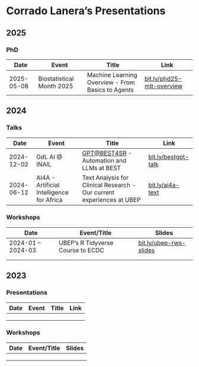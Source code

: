 
<!-- README.md is generated from README.Rmd. Please edit that file -->

# Corrado Lanera’s Presentations

<!-- badges: start -->
<!-- badges: end -->

## 2025

### PhD

| Date | Event | Title | Link |
|----|----|----|----|
| 2025-05-08 | Biostatistical Month 2025 | Machine Learning Overview - From Basics to Agents | [bit.ly/phd25-mlt-overview](https://bit.ly/phd25-mlt-overview) |

## 2024

### Talks

| Date | Event | Title | Link |
|----|----|----|----|
| 2024-12-02 | GdL AI @ INAIL | <GPT@BEST4SR> - Automation and LLMs at BEST | [bit.ly/bestgpt-talk](https://bit.ly/bestgpt-talk) |
| 2024-06-12 | AI4A - Artificial Intelligence for Africa | Text Analysis for Clinical Research - Our current experiences at UBEP | [bit.ly/ai4a-text](https://bit.ly/ai4a-text) |

### Workshops

| Date | Event/Title | Slides |
|----|----|----|
| 2024-01 – 2024-03 | UBEP’s R Tidyverse Course to ECDC | [bit.ly/ubep-rws-slides](https://bit.ly/ubep-rws-slides) |
|  |  |  |
|  |  |  |

## 2023

### Presentations

| Date | Event | Title | Link |
|------|-------|-------|------|
|      |       |       |      |
|      |       |       |      |
|      |       |       |      |

### Workshops

| Date | Event/Title | Slides |
|------|-------------|--------|
|      |             |        |
|      |             |        |
|      |             |        |
